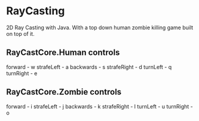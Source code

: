 # RayCasting

2D Ray Casting with Java. With a top down human zombie killing game built on top of it.

RayCastCore.Human controls
------------------
forward - w
strafeLeft - a
backwards - s
strafeRight - d
turnLeft - q
turnRight - e

RayCastCore.Zombie controls
------------------
forward - i
strafeLeft - j
backwards - k
strafeRight - l
turnLeft - u
turnRight - o